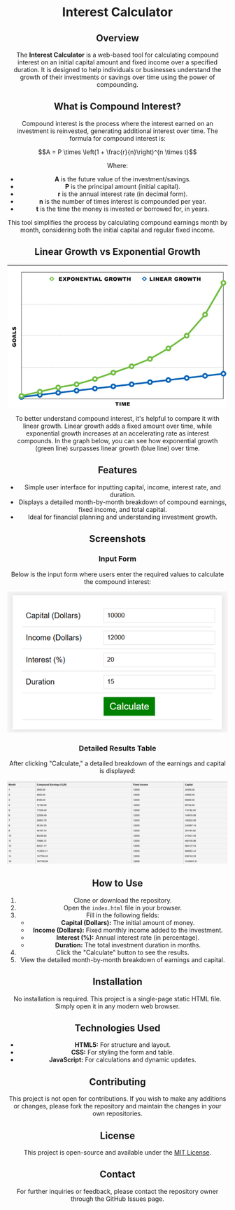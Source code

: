 <div align="center">
   <h1> Interest Calculator </h1>
<div>

## Overview
The **Interest Calculator** is a web-based tool for calculating compound interest on an initial capital amount and fixed income over a specified duration. It is designed to help individuals or businesses understand the growth of their investments or savings over time using the power of compounding.

## What is Compound Interest?
Compound interest is the process where the interest earned on an investment is reinvested, generating additional interest over time. The formula for compound interest is:

```math
A = P \times \left(1 + \frac{r}{n}\right)^{n \times t}
```

Where:
- **A** is the future value of the investment/savings.
- **P** is the principal amount (initial capital).
- **r** is the annual interest rate (in decimal form).
- **n** is the number of times interest is compounded per year.
- **t** is the time the money is invested or borrowed for, in years.

This tool simplifies the process by calculating compound earnings month by month, considering both the initial capital and regular fixed income.

## Linear Growth vs Exponential Growth

<div align="center">
   <img src="./readme_src/growth_comparison.png" alt="growth_comparison">
</div>

To better understand compound interest, it's helpful to compare it with linear growth. Linear growth adds a fixed amount over time, while exponential growth increases at an accelerating rate as interest compounds. In the graph below, you can see how exponential growth (green line) surpasses linear growth (blue line) over time.

## Features
- Simple user interface for inputting capital, income, interest rate, and duration.
- Displays a detailed month-by-month breakdown of compound earnings, fixed income, and total capital.
- Ideal for financial planning and understanding investment growth.

## Screenshots
### Input Form
Below is the input form where users enter the required values to calculate the compound interest:

<div align="center">
    <img src="./readme_src/image1.png" alt="example_input">
</div>

### Detailed Results Table
After clicking "Calculate," a detailed breakdown of the earnings and capital is displayed:

<div align="center">
    <img src="./readme_src/image2.png" alt="example_output">
</div>

## How to Use
1. Clone or download the repository.
2. Open the `index.html` file in your browser.
3. Fill in the following fields:
   - **Capital (Dollars):** The initial amount of money.
   - **Income (Dollars):** Fixed monthly income added to the investment.
   - **Interest (%):** Annual interest rate (in percentage).
   - **Duration:** The total investment duration in months.
4. Click the "Calculate" button to see the results.
5. View the detailed month-by-month breakdown of earnings and capital.

## Installation
No installation is required. This project is a single-page static HTML file. Simply open it in any modern web browser.

## Technologies Used
- **HTML5:** For structure and layout.
- **CSS:** For styling the form and table.
- **JavaScript:** For calculations and dynamic updates.

## Contributing
This project is not open for contributions. If you wish to make any additions or changes, please fork the repository and maintain the changes in your own repositories.

## License
This project is open-source and available under the [MIT License](LICENSE).

## Contact
For further inquiries or feedback, please contact the repository owner through the GitHub Issues page.

